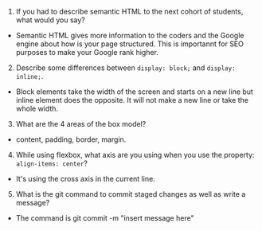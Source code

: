 1. If you had to describe semantic HTML to the next cohort of students, what would you say?

  * Semantic HTML gives more information to the coders and the Google engine about how is your page structured. This is importannt for SEO purposes to make your Google rank higher.

2. Describe some differences between ```display: block;``` and ```display: inline;```.

  * Block elements take the width of the screen and starts on a new line but inline element does the opposite. It will not make a new line or take the whole width.

3. What are the 4 areas of the box model?

  * content, padding, border, margin.

4. While using flexbox, what axis are you using when you use the property: ```align-items: center```?

  * It's using the cross axis in the current line.

5. What is the git command to commit staged changes as well as write a message?

  * The command is git commit -m "insert message here"
